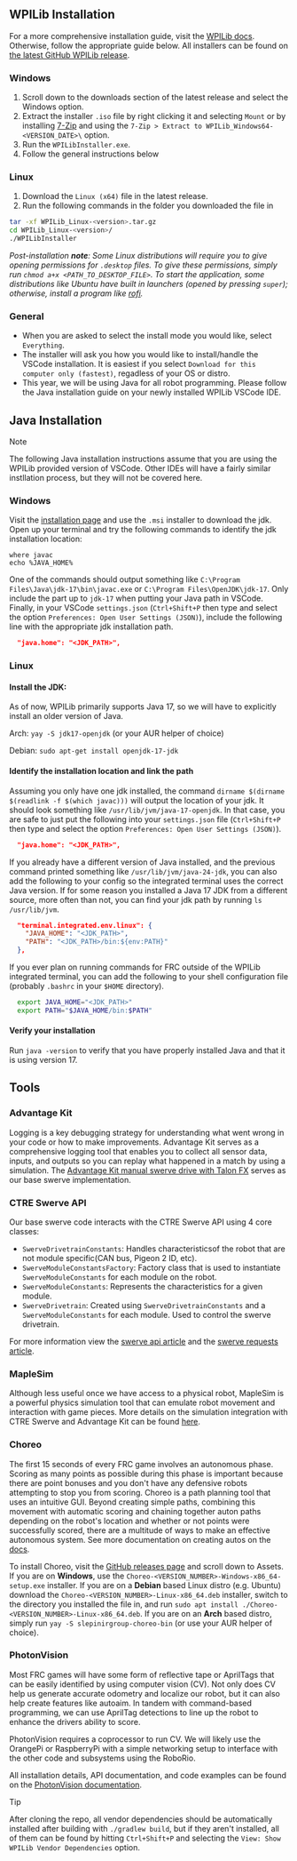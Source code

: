 ## WPILib Installation

For a more comprehensive installation guide, visit the [WPILib docs](https://docs.wpilib.org/en/stable/docs/zero-to-robot/step-2/wpilib-setup.html). Otherwise, follow the appropriate guide below. All installers can be found on [the latest GitHub WPILib release](https://github.com/wpilibsuite/allwpilib/releases/).

### Windows

1. Scroll down to the downloads section of the latest release and select the Windows option.
2. Extract the installer `.iso` file by right clicking it and selecting `Mount` or by installing [7-Zip](https://www.7-zip.org/download.html) and using the `7-Zip > Extract to WPILib_Windows64-<VERSION_DATE>\` option.
3. Run the `WPILibInstaller.exe`.
4. Follow the general instructions below

### Linux

1. Download the `Linux (x64)` file in the latest release. 
2. Run the following commands in the folder you downloaded the file in

```sh
tar -xf WPILib_Linux-<version>.tar.gz
cd WPILib_Linux-<version>/
./WPILibInstaller
```

_Post-installation ***note***: Some Linux distributions will require you to give opening permissions for `.desktop` files. To give these permissions, simply run `chmod a+x <PATH_TO_DESKTOP_FILE>`. To start the application, some distributions like Ubuntu have built in launchers (opened by pressing `super`); otherwise, install a program like [rofi](https://github.com/davatorium/rofi)._

### General 

- When you are asked to select the install mode you would like, select `Everything`.
- The installer will ask you how you would like to install/handle the VSCode installation. It is easiest if you select `Download for this computer only (fastest)`, regadless of your OS or distro.
- This year, we will be using Java for all robot programming. Please follow the Java installation guide on your newly installed WPILib VSCode IDE.

## Java Installation

> [!NOTE]
> The following Java installation instructions assume that you are using the WPILib provided version of VSCode. Other IDEs will have a fairly similar instllation process, but they will not be covered here.

### Windows

Visit the [installation page](https://learn.microsoft.com/en-us/java/openjdk/download) and use the `.msi` installer to download the jdk. Open up your terminal and try the following commands to identify the jdk installation location:

```
where javac
echo %JAVA_HOME%
```

One of the commands should output something like `C:\Program Files\Java\jdk-17\bin\javac.exe` or `C:\Program Files\OpenJDK\jdk-17`. Only include the part up to `jdk-17` when putting your Java path in VSCode. Finally, in your VSCode `settings.json` (`Ctrl+Shift+P` then type and select the option `Preferences: Open User Settings (JSON)`), include the following line with the appropriate jdk installation path.

```json
  "java.home": "<JDK_PATH>",
```

### Linux

#### Install the JDK:
As of now, WPILib primarily supports Java 17, so we will have to explicitly install an older version of Java.

Arch: `yay -S jdk17-openjdk` (or your AUR helper of choice)

Debian: `sudo apt-get install openjdk-17-jdk`

#### Identify the installation location and link the path
Assuming you only have one jdk installed, the command `dirname $(dirname $(readlink -f $(which javac)))` will output the location of your jdk. It should look something like `/usr/lib/jvm/java-17-openjdk`. In that case, you are safe to just put the following into your `settings.json` file (`Ctrl+Shift+P` then type and select the option `Preferences: Open User Settings (JSON)`).

```json
  "java.home": "<JDK_PATH>",
```

If you already have a different version of Java installed, and the previous command printed something like `/usr/lib/jvm/java-24-jdk`, you can also add the following to your config so the integrated terminal uses the correct Java version. If for some reason you installed a Java 17 JDK from a different source, more often than not, you can find your jdk path by running `ls /usr/lib/jvm`.

```json
  "terminal.integrated.env.linux": {
    "JAVA_HOME": "<JDK_PATH>",
    "PATH": "<JDK_PATH>/bin:${env:PATH}"
  },
```

If you ever plan on running commands for FRC outside of the WPILib integrated terminal, you can add the following to your shell configuration file (probably `.bashrc` in your `$HOME` directory).

```sh
  export JAVA_HOME="<JDK_PATH>"
  export PATH="$JAVA_HOME/bin:$PATH"
```

#### Verify your installation
Run `java -version` to verify that you have properly installed Java and that it is using version 17.

## Tools

### Advantage Kit
Logging is a key debugging strategy for understanding what went wrong in your code or how to make improvements. Advantage Kit serves as a comprehensive logging tool that enables you to collect all sensor data, inputs, and outputs so you can replay what happened in a match by using a simulation. The [Advantage Kit manual swerve drive with Talon FX](https://docs.advantagekit.org/getting-started/template-projects/talonfx-swerve-template/) serves as our base swerve implementation.

### CTRE Swerve API
Our base swerve code interacts with the CTRE Swerve API using 4 core classes:
- `SwerveDrivetrainConstants`: Handles characteristicsof the robot that are not module specific(CAN bus, Pigeon 2 ID, etc).
- `SwerveModuleConstantsFactory`: Factory class that is used to instantiate `SwerveModuleConstants` for each module on the robot.
- `SwerveModuleConstants`: Represents the characteristics for a given module.
- `SwerveDrivetrain`: Created using `SwerveDrivetrainConstants` and a `SwerveModuleConstants` for each module. Used to control the swerve drivetrain.

For more information view the [swerve api article](https://v6.docs.ctr-electronics.com/en/latest/docs/api-reference/mechanisms/swerve/swerve-builder-api.html) and the [swerve requests article](https://v6.docs.ctr-electronics.com/en/latest/docs/api-reference/mechanisms/swerve/swerve-builder-api.html).

### MapleSim
Although less useful once we have access to a physical robot, MapleSim is a powerful physics simulation tool that can emulate robot movement and interaction with game pieces. More details on the simulation integration with CTRE Swerve and Advantage Kit can be found [here](https://v6.docs.ctr-electronics.com/en/latest/docs/api-reference/simulation/simulation-intro.html).

### Choreo
The first 15 seconds of every FRC game involves an autonomous phase. Scoring as many points as possible during this phase is important because there are point bonuses and you don't have any defensive robots attempting to stop you from scoring. Choreo is a path planning tool that uses an intuitive GUI. Beyond creating simple paths, combining this movement with automatic scoring and chaining together auton paths depending on the robot's location and whether or not points were successfully scored, there are a multitude of ways to make an effective autonomous system. See more documentation on creating autos on the [docs](https://choreo.autos/choreolib/auto-factory/).

To install Choreo, visit the [GitHub releases page](https://github.com/SleipnirGroup/Choreo/releases) and scroll down to Assets. If you are on **Windows**, use the `Choreo-<VERSION_NUMBER>-Windows-x86_64-setup.exe` installer. If you are on a **Debian** based Linux distro (e.g. Ubuntu) download the `Choreo-<VERSION_NUMBER>-Linux-x86_64.deb` installer, switch to the directory you installed the file in, and run `sudo apt install ./Choreo-<VERSION_NUMBER>-Linux-x86_64.deb`. If you are on an **Arch** based distro, simply run `yay -S slepinirgroup-choreo-bin` (or use your AUR helper of choice).

### PhotonVision
Most FRC games will have some form of reflective tape or AprilTags that can be easily identified by using computer vision (CV). Not only does CV help us generate accurate odometry and localize our robot, but it can also help create features like autoaim. In tandem with command-based programming, we can use AprilTag detections to line up the robot to enhance the drivers ability to score.

PhotonVision requires a coprocessor to run CV. We will likely use the OrangePi or RaspberryPi with a simple networking setup to interface with the other code and subsystems using the RoboRio. 

All installation details, API documentation, and code examples can be found on the [PhotonVision documentation](https://docs.photonvision.org/en/latest/index.html).

> [!TIP]
> After cloning the repo, all vendor dependencies should be automatically installed after building with `./gradlew build`, but if they aren't installed, all of them can be found by hitting `Ctrl+Shift+P` and selecting the `View: Show WPILib Vendor Dependencies` option.
